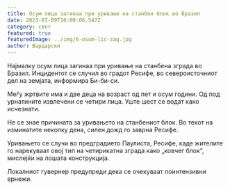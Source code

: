 ```yaml
---
title: Осум лица загинаа при уривање на станбен блок во Бразил
date: 2023-07-09T16:00:06.547Z
category: свет
featured: true
featuredImage: ../img/6-osum-lic-zag.jpg
author: Вардарски
---
```

Најмалку осум лица загинаа при уривање на станбена зграда во Бразил. Инцидентот се случил во градот Ресифе, во североисточниот дел на земјата, информира Би-би-си.

Меѓу жртвите има и две деца на возраст од пет и осум години. Од под урнатините извлечени се четири лица. Уште шест се водат како исчезнати.

Не се знае причината за уривањето на станбениот блок. Во текот на изминатите неколку дена, силен дожд го заврна Ресифе.

Уривањето се случи во предградието Паулиста, Ресифе, каде жителите го нарекуваат овој тип на четирикатна зграда како „ковчег блок“, мислејќи на лошата конструкција.

Локалниот гувернер предупреди дека се очекуваат поинтензивни врнежи.